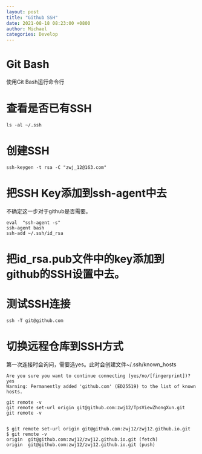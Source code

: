 ```yaml
---
layout: post
title: "Github SSH"
date: 2021-08-18 08:23:00 +0800
author: Michael
categories: Develop
---
```


# Git Bash
使用Git Bash运行命令行

# 查看是否已有SSH
	ls -al ~/.ssh

# 创建SSH
	ssh-keygen -t rsa -C "zwj_12@163.com"	

# 把SSH Key添加到ssh-agent中去
不确定这一步对于github是否需要。

	eval  "ssh-agent -s"
	ssh-agent bash
	ssh-add ~/.ssh/id_rsa

# 把id_rsa.pub文件中的key添加到github的SSH设置中去。

# 测试SSH连接
	ssh -T git@github.com

# 切换远程仓库到SSH方式
第一次连接时会询问，需要选yes。此时会创建文件~/.ssh/known_hosts

	Are you sure you want to continue connecting (yes/no/[fingerprint])? yes
	Warning: Permanently added 'github.com' (ED25519) to the list of known hosts.

	git remote -v
	git remote set-url origin git@github.com:zwj12/TpsViewZhongXun.git
	git remote -v


	$ git remote set-url origin git@github.com:zwj12/zwj12.github.io.git
	$ git remote -v
	origin  git@github.com:zwj12/zwj12.github.io.git (fetch)
	origin  git@github.com:zwj12/zwj12.github.io.git (push)
